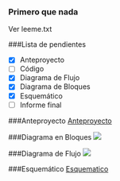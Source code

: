 ### Primero que nada
Ver leeme.txt

###Lista de pendientes
- [x] Anteproyecto
- [ ] Código
- [X] Diagrama de Flujo
- [X] Diagrama de Bloques
- [X] Esquemático
- [ ] Informe final

###Anteproyecto
[Anteproyecto](doc/anteproyecto/anteproyecto.pdf)

###Diagrama en Bloques
![](doc/diagramas/bloques.png)

###Diagrama de Flujo
![](doc/diagramas/flujo.png)

###Esquemático
[Esquematico](esquematico/esquematico.pdf)
